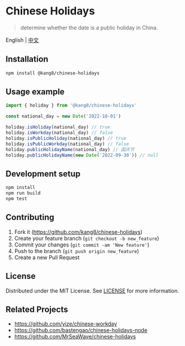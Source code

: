 # Chinese Holidays
> determine whether the date is a public holiday in China.

English | [中文](README-cn.md)


## Installation

```sh
npm install @kang8/chinese-holidays
```

## Usage example

```js
import { holiday } from '@kang8/chinese-holidays'

const national_day = new Date('2022-10-01')

holiday.isHoliday(national_day) // true
holiday.isWorkday(national_day) // false
holiday.isPublicHoliday(national_day) // true
holiday.isPublicWorkday(national_day) // false
holiday.publicHolidayName(national_day) // 国庆节
holiday.publicHolidayName(new Date('2022-09-30')) // null
```

## Development setup


```sh
npm install
npm run build
npm test
```

## Contributing

1. Fork it (<https://github.com/kang8/chinese-holidays>)
2. Create your feature branch (`git checkout -b new_feature`)
3. Commit your changes (`git commit -am 'New feature'`)
4. Push to the branch (`git push origin new_feature`)
5. Create a new Pull Request

## License

Distributed under the MIT License. See [LICENSE](LICENSE) for more information.

## Related Projects

* https://github.com/yize/chinese-workday
* https://github.com/bastengao/chinese-holidays-node
* https://github.com/MrSeaWave/chinese-holidays
